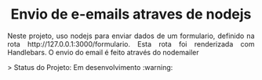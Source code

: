 # <h1 align="center"> Envio de e-emails atraves de nodejs </h1>
<p align="justify"> Neste projeto, uso nodejs para enviar dados de um formulario, definido na rota http://127.0.0.1:3000/formulario. Esta rota foi renderizada com Handlebars. O envio do email é feito através do nodemailer </p>
> Status do Projeto: Em desenvolvimento :warning:
